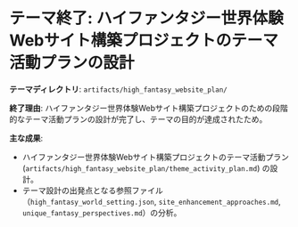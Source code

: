 # テーマ終了: ハイファンタジー世界体験Webサイト構築プロジェクトのテーマ活動プランの設計

**テーマディレクトリ**: `artifacts/high_fantasy_website_plan/`

**終了理由**: ハイファンタジー世界体験Webサイト構築プロジェクトのための段階的なテーマ活動プランの設計が完了し、テーマの目的が達成されたため。

**主な成果**: 
*   ハイファンタジー世界体験Webサイト構築プロジェクトのテーマ活動プラン (`artifacts/high_fantasy_website_plan/theme_activity_plan.md`) の設計。
*   テーマ設計の出発点となる参照ファイル（`high_fantasy_world_setting.json`, `site_enhancement_approaches.md`, `unique_fantasy_perspectives.md`）の分析。
